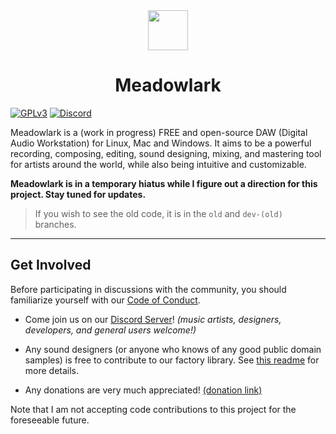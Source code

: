 <div align="center"><img src="./assets/branding/meadowlark-logo-128.png" width="64px" height="64px"/><h1>Meadowlark</h1></div>

[![GPLv3](https://img.shields.io/badge/license-GPL-3)](./LICENSE)
[![Discord](https://img.shields.io/discord/854818272788348958.svg?label=&logo=discord&logoColor=ffffff&color=7389D8&labelColor=6A7EC2)](https://discord.gg/2W3Xvc8wy4)

Meadowlark is a (work in progress) FREE and open-source DAW (Digital Audio Workstation) for Linux, Mac and Windows. It aims to be a powerful recording, composing, editing, sound designing, mixing, and mastering tool for artists around the world, while also being intuitive and customizable.

**Meadowlark is in a temporary hiatus while I figure out a direction for this project. Stay tuned for updates.**

> If you wish to see the old code, it is in the `old` and `dev-(old)` branches.

---

## Get Involved

Before participating in discussions with the community, you should familiarize yourself with our [Code of Conduct].

* Come join us on our [Discord Server]! *(music artists, designers, developers, and general users welcome!)*

* Any sound designers (or anyone who knows of any good public domain samples) is free to contribute to our factory library. See [this readme](https://github.com/MeadowlarkDAW/meadowlark-factory-library) for more details.

* Any donations are very much appreciated! [(donation link)](https://liberapay.com/BillyDM)

Note that I am not accepting code contributions to this project for the foreseeable future.

[Discord Server]: https://discord.gg/2W3Xvc8wy4
[Code of Conduct]: docs/CODE_OF_CONDUCT.md
